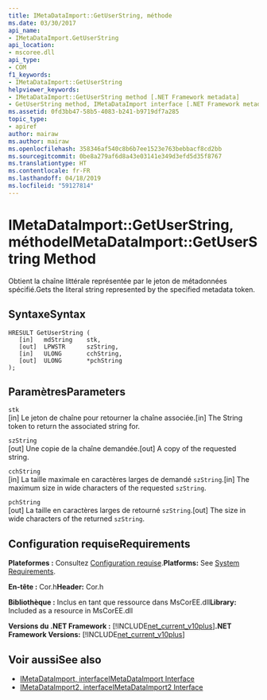 ```yaml
---
title: IMetaDataImport::GetUserString, méthode
ms.date: 03/30/2017
api_name:
- IMetaDataImport.GetUserString
api_location:
- mscoree.dll
api_type:
- COM
f1_keywords:
- IMetaDataImport::GetUserString
helpviewer_keywords:
- IMetaDataImport::GetUserString method [.NET Framework metadata]
- GetUserString method, IMetaDataImport interface [.NET Framework metadata]
ms.assetid: 0fd3bb47-58b5-4083-b241-b9719df7a285
topic_type:
- apiref
author: mairaw
ms.author: mairaw
ms.openlocfilehash: 358346af540c8b6b7ee1523e763bebbacf8cd2bb
ms.sourcegitcommit: 0be8a279af6d8a43e03141e349d3efd5d35f8767
ms.translationtype: HT
ms.contentlocale: fr-FR
ms.lasthandoff: 04/18/2019
ms.locfileid: "59127814"
---
```

# <a name="imetadataimportgetuserstring-method"></a><span data-ttu-id="edf04-102">IMetaDataImport::GetUserString, méthode</span><span class="sxs-lookup"><span data-stu-id="edf04-102">IMetaDataImport::GetUserString Method</span></span>
<span data-ttu-id="edf04-103">Obtient la chaîne littérale représentée par le jeton de métadonnées spécifié.</span><span class="sxs-lookup"><span data-stu-id="edf04-103">Gets the literal string represented by the specified metadata token.</span></span>  
  
## <a name="syntax"></a><span data-ttu-id="edf04-104">Syntaxe</span><span class="sxs-lookup"><span data-stu-id="edf04-104">Syntax</span></span>  
  
```  
HRESULT GetUserString (  
   [in]   mdString    stk,  
   [out]  LPWSTR      szString,  
   [in]   ULONG       cchString,  
   [out]  ULONG       *pchString  
);  
```  
  
## <a name="parameters"></a><span data-ttu-id="edf04-105">Paramètres</span><span class="sxs-lookup"><span data-stu-id="edf04-105">Parameters</span></span>  
 `stk`  
 <span data-ttu-id="edf04-106">[in] Le jeton de chaîne pour retourner la chaîne associée.</span><span class="sxs-lookup"><span data-stu-id="edf04-106">[in] The String token to return the associated string for.</span></span>  
  
 `szString`  
 <span data-ttu-id="edf04-107">[out] Une copie de la chaîne demandée.</span><span class="sxs-lookup"><span data-stu-id="edf04-107">[out] A copy of the requested string.</span></span>  
  
 `cchString`  
 <span data-ttu-id="edf04-108">[in] La taille maximale en caractères larges de demandé `szString`.</span><span class="sxs-lookup"><span data-stu-id="edf04-108">[in] The maximum size in wide characters of the requested `szString`.</span></span>  
  
 `pchString`  
 <span data-ttu-id="edf04-109">[out] La taille en caractères larges de retourné `szString`.</span><span class="sxs-lookup"><span data-stu-id="edf04-109">[out] The size in wide characters of the returned `szString`.</span></span>  
  
## <a name="requirements"></a><span data-ttu-id="edf04-110">Configuration requise</span><span class="sxs-lookup"><span data-stu-id="edf04-110">Requirements</span></span>  
 <span data-ttu-id="edf04-111">**Plateformes :** Consultez [Configuration requise](../../../../docs/framework/get-started/system-requirements.md).</span><span class="sxs-lookup"><span data-stu-id="edf04-111">**Platforms:** See [System Requirements](../../../../docs/framework/get-started/system-requirements.md).</span></span>  
  
 <span data-ttu-id="edf04-112">**En-tête :** Cor.h</span><span class="sxs-lookup"><span data-stu-id="edf04-112">**Header:** Cor.h</span></span>  
  
 <span data-ttu-id="edf04-113">**Bibliothèque :** Inclus en tant que ressource dans MsCorEE.dll</span><span class="sxs-lookup"><span data-stu-id="edf04-113">**Library:** Included as a resource in MsCorEE.dll</span></span>  
  
 <span data-ttu-id="edf04-114">**Versions du .NET Framework :** [!INCLUDE[net_current_v10plus](../../../../includes/net-current-v10plus-md.md)]</span><span class="sxs-lookup"><span data-stu-id="edf04-114">**.NET Framework Versions:** [!INCLUDE[net_current_v10plus](../../../../includes/net-current-v10plus-md.md)]</span></span>  
  
## <a name="see-also"></a><span data-ttu-id="edf04-115">Voir aussi</span><span class="sxs-lookup"><span data-stu-id="edf04-115">See also</span></span>

- [<span data-ttu-id="edf04-116">IMetaDataImport, interface</span><span class="sxs-lookup"><span data-stu-id="edf04-116">IMetaDataImport Interface</span></span>](../../../../docs/framework/unmanaged-api/metadata/imetadataimport-interface.md)
- [<span data-ttu-id="edf04-117">IMetaDataImport2, interface</span><span class="sxs-lookup"><span data-stu-id="edf04-117">IMetaDataImport2 Interface</span></span>](../../../../docs/framework/unmanaged-api/metadata/imetadataimport2-interface.md)
